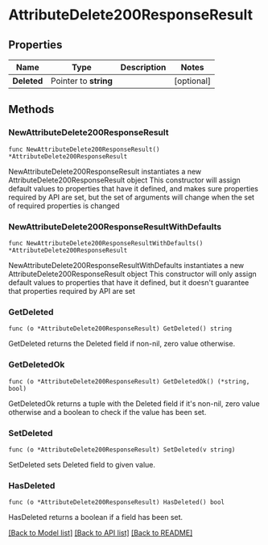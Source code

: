 # AttributeDelete200ResponseResult

## Properties

Name | Type | Description | Notes
------------ | ------------- | ------------- | -------------
**Deleted** | Pointer to **string** |  | [optional] 

## Methods

### NewAttributeDelete200ResponseResult

`func NewAttributeDelete200ResponseResult() *AttributeDelete200ResponseResult`

NewAttributeDelete200ResponseResult instantiates a new AttributeDelete200ResponseResult object
This constructor will assign default values to properties that have it defined,
and makes sure properties required by API are set, but the set of arguments
will change when the set of required properties is changed

### NewAttributeDelete200ResponseResultWithDefaults

`func NewAttributeDelete200ResponseResultWithDefaults() *AttributeDelete200ResponseResult`

NewAttributeDelete200ResponseResultWithDefaults instantiates a new AttributeDelete200ResponseResult object
This constructor will only assign default values to properties that have it defined,
but it doesn't guarantee that properties required by API are set

### GetDeleted

`func (o *AttributeDelete200ResponseResult) GetDeleted() string`

GetDeleted returns the Deleted field if non-nil, zero value otherwise.

### GetDeletedOk

`func (o *AttributeDelete200ResponseResult) GetDeletedOk() (*string, bool)`

GetDeletedOk returns a tuple with the Deleted field if it's non-nil, zero value otherwise
and a boolean to check if the value has been set.

### SetDeleted

`func (o *AttributeDelete200ResponseResult) SetDeleted(v string)`

SetDeleted sets Deleted field to given value.

### HasDeleted

`func (o *AttributeDelete200ResponseResult) HasDeleted() bool`

HasDeleted returns a boolean if a field has been set.


[[Back to Model list]](../README.md#documentation-for-models) [[Back to API list]](../README.md#documentation-for-api-endpoints) [[Back to README]](../README.md)



